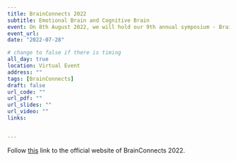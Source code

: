 ```yaml
---
title: BrainConnects 2022
subtitle: Emotional Brain and Cognitive Brain
event: On 8th August 2022, we will hold our 9th annual symposium - BrainConnects. We seek to establish global collaborations in ageing research that leverage our complementary and trans-disciplinary expertise to create novel and high impact innovations that improve the quality of life of our ageing population.
event_url:
date: "2022-07-28"

# change to false if there is timing
all_day: true
location: Virtual Event
address: ""
tags: [BrainConnects]
draft: false
url_code: ""
url_pdf: ""
url_slides: ""
url_video: ""
links:


---
```




Follow [this](https://sites.google.com/view/brainconnects2022/) link to the official website of BrainConnects 2022.
